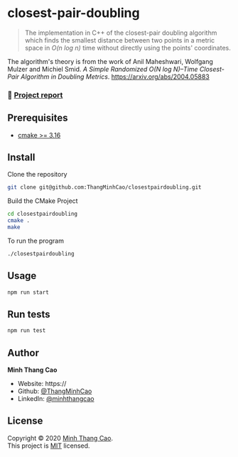 # closest-pair-doubling

> The implementation in C++ of the closest-pair doubling algorithm which finds the smallest distance between two points in a metric space in *O(n log n)* time without directly using the points' coordinates.  

The algorithm's theory is from the work of Anil Maheshwari, Wolfgang Mulzer and Michiel Smid.
*A Simple Randomized O(N log N)–Time Closest-Pair Algorithm in Doubling Metrics*.
https://arxiv.org/abs/2004.05883

### 📝 [Project report](https://github.com/ThangMinhCao/closestpairdoubling/blob/master/report/report/Project_Report.pdf)

## Prerequisites

- [cmake >= 3.16](https://cmake.org/) 

## Install

Clone the repository

```sh
git clone git@github.com:ThangMinhCao/closestpairdoubling.git
```

Build the CMake Project

```sh
cd closestpairdoubling
cmake .
make
```

To run the program

```sh
./closestpairdoubling
```

## Usage

```sh
npm run start
```

## Run tests

```sh
npm run test
```

## Author

**Minh Thang Cao**

* Website: https://
* Github: [@ThangMinhCao](https://github.com/ThangMinhCao)
* LinkedIn: [@minhthangcao](https://linkedin.com/in/minhthangcao)

## License

Copyright © 2020 [Minh Thang Cao](https://github.com/ThangMinhCao).<br />
This project is [MIT](https://github.com/ThangMinhCao/closestpairdoubling/blob/master/LICENSE) licensed.
